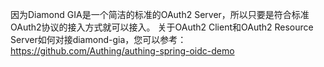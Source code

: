 因为Diamond GIA是一个简洁的标准的OAuth2 Server，所以只要是符合标准OAuth2协议的接入方式就可以接入。
关于OAuth2 Client和OAuth2 Resource Server如何对接diamond-gia，您可以参考：https://github.com/Authing/authing-spring-oidc-demo


